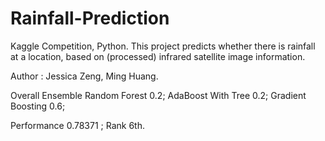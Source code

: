 # Rainfall-Prediction
Kaggle Competition, Python. 
This project predicts whether there is rainfall at a location, based on (processed) infrared satellite image information.

Author : Jessica Zeng, Ming Huang.

Overall Ensemble
Random Forest 0.2;
AdaBoost With Tree 0.2;
Gradient Boosting 0.6;

Performance 0.78371 ;
Rank 6th.

